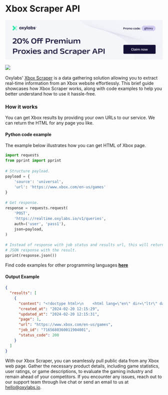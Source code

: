 # Xbox Scraper API

[![Oxylabs promo code](https://raw.githubusercontent.com/oxylabs/product-integrations/refs/heads/master/Affiliate-Universal-1090x275.png)](https://oxylabs.go2cloud.org/aff_c?offer_id=7&aff_id=877&url_id=112)

[![](https://dcbadge.vercel.app/api/server/eWsVUJrnG5)](https://discord.gg/Pds3gBmKMH)

Oxylabs' [Xbox Scraper](https://oxylabs.io/products/scraper-api/ecommerce/xbox?utm_source=github&utm_medium=repositories&utm_campaign=product) is a data gathering solution allowing you to extract real-time information from an Xbox website effortlessly. This brief guide showcases how Xbox Scraper works, along with code examples to help you better understand how to use it hassle-free.

### How it works

You can get Xbox results by providing your own URLs to our service. We can return the HTML for any page you like.

#### Python code example

The example below illustrates how you can get HTML of Xbox page.

```python
import requests
from pprint import pprint

# Structure payload.
payload = {
    'source': 'universal',
    'url': 'https://www.xbox.com/en-us/games'
}

# Get response.
response = requests.request(
    'POST',
    'https://realtime.oxylabs.io/v1/queries',
    auth=('user', 'pass1'),
    json=payload,
)

# Instead of response with job status and results url, this will return the
# JSON response with the result.
pprint(response.json())
```
Find code examples for other programming languages [**here**](https://github.com/oxylabs/xbox-scraper/tree/main/code%20examples)

#### Output Example
```json
{
  "results": [
    {
      "content": "<!doctype html>\n    <html lang=\"en\" dir=\"ltr\" data-platform=\"\">\n      <head>\n          <meta http-eq ... </html>",
      "created_at": "2024-02-20 12:15:29",
      "updated_at": "2024-02-20 12:15:31",
      "page": 1,
      "url": "https://www.xbox.com/en-us/games",
      "job_id": "7165680360011904001",
      "status_code": 200
    }
  ]
}
```
With our Xbox Scraper, you can seamlessly pull public data from any Xbox web page. Gather the necessary product details, including game statistics, user ratings, or game descriptions, to evaluate the gaming industry and remain ahead of your competitors. If you encounter any issues, reach out to our support team through live chat or send an email to us at hello@oxylabs.io.
